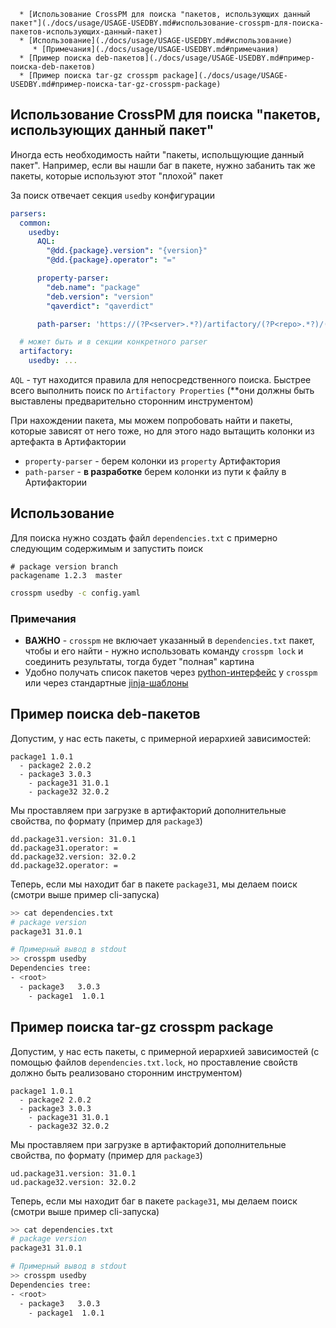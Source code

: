 <!--ts-->
      * [Использование CrossPM для поиска "пакетов, использующих данный пакет"](./docs/usage/USAGE-USEDBY.md#использование-crosspm-для-поиска-пакетов-использующих-данный-пакет)
      * [Использование](./docs/usage/USAGE-USEDBY.md#использование)
         * [Примечания](./docs/usage/USAGE-USEDBY.md#примечания)
      * [Пример поиска deb-пакетов](./docs/usage/USAGE-USEDBY.md#пример-поиска-deb-пакетов)
      * [Пример поиска tar-gz crosspm package](./docs/usage/USAGE-USEDBY.md#пример-поиска-tar-gz-crosspm-package)

<!-- Added by: aburov, at: 2019-01-16T16:33+07:00 -->

<!--te-->
## Использование CrossPM для поиска "пакетов, использующих данный пакет"

Иногда есть необходимость найти "пакеты, испольщующие данный пакет". Например, если вы нашли баг в пакете, нужно забанить так же пакеты, которые используют этот "плохой" пакет

За поиск отвечает секция `usedby` конфигурации
```yaml
parsers:
  common:
    usedby:
      AQL:
        "@dd.{package}.version": "{version}"
        "@dd.{package}.operator": "="

      property-parser:
        "deb.name": "package"
        "deb.version": "version"
        "qaverdict": "qaverdict"

      path-parser: 'https://(?P<server>.*?)/artifactory/(?P<repo>.*?)/(?P<package>.*?)/(?P<branch>.*?)/(?P<version>.*?)/(?P<compiler>.*?)/(?P<arch>.*?)/(?P<osname>.*?)/.*.tar.gz'

  # может быть и в секции конкретного parser
  artifactory:
    usedby: ...
```

`AQL` - тут находится правила для непосредственного поиска. Быстрее всего выполнить поиск по `Artifactory Properties` (**они должны быть выставлены предварительно сторонним инструментом)

При нахождении пакета, мы можем попробовать найти и пакеты, которые зависят от него тоже, но для этого надо вытащить колонки из артефакта в Артифактории
- `property-parser` - берем колонки из `property` Артифактория
- `path-parser` - **в разработке** берем колонки из пути к файлу в Артифактории

## Использование
Для поиска нужно создать файл `dependencies.txt` с примерно следующим содержимым и запустить поиск

```
# package version branch
packagename 1.2.3  master
```

```bash
crosspm usedby -c config.yaml
```

### Примечания
- **ВАЖНО** - `crosspm` не включает указанный в `dependencies.txt` пакет, чтобы и его найти - нужно использовать команду `crosspm lock` и соединить результаты, тогда будет "полная" картина
- Удобно получать список пакетов через [python-интерфейс](./USAGE-PYTHON) у `crosspm` или через стандартные [jinja-шаблоны](../config/output-template)

## Пример поиска deb-пакетов
Допустим, у нас есть пакеты, с примерной иерархией зависимостей:
```
package1 1.0.1
  - package2 2.0.2
  - package3 3.0.3
    - package31 31.0.1
    - package32 32.0.2
```

Мы проставляем при загрузке в артифакторий дополнительные свойства, по формату (пример для `package3`)
```
dd.package31.version: 31.0.1
dd.package31.operator: =
dd.package32.version: 32.0.2
dd.package32.operator: =
```

Теперь, если мы находит баг в пакете `package31`, мы делаем поиск (смотри выше пример cli-запуска)
```bash
>> cat dependencies.txt
# package version
package31 31.0.1

# Примерный вывод в stdout
>> crosspm usedby
Dependencies tree:
- <root>
  - package3   3.0.3
    - package1  1.0.1
```

## Пример поиска tar-gz crosspm package
Допустим, у нас есть пакеты, с примерной иерархией зависимостей (с помощью файлов `dependencies.txt.lock`, но проставление свойств должно быть реализовано сторонним инструментом)
```
package1 1.0.1
  - package2 2.0.2
  - package3 3.0.3
    - package31 31.0.1
    - package32 32.0.2
```

Мы проставляем при загрузке в артифакторий дополнительные свойства, по формату (пример для `package3`)
```
ud.package31.version: 31.0.1
ud.package32.version: 32.0.2
```

Теперь, если мы находит баг в пакете `package31`, мы делаем поиск (смотри выше пример cli-запуска)
```bash
>> cat dependencies.txt
# package version
package31 31.0.1

# Примерный вывод в stdout
>> crosspm usedby
Dependencies tree:
- <root>
  - package3   3.0.3
    - package1  1.0.1
```

